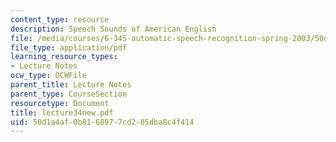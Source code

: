 ```yaml
---
content_type: resource
description: Speech Sounds of American English
file: /media/courses/6-345-automatic-speech-recognition-spring-2003/50d1a4af0b8168977cd205dba8c4f414_lecture34new.pdf
file_type: application/pdf
learning_resource_types:
- Lecture Notes
ocw_type: OCWFile
parent_title: Lecture Notes
parent_type: CourseSection
resourcetype: Document
title: lecture34new.pdf
uid: 50d1a4af-0b81-6897-7cd2-05dba8c4f414
---
```

